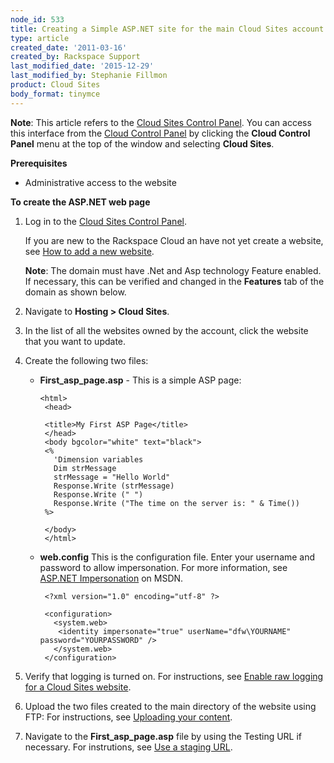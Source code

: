 ```yaml
---
node_id: 533
title: Creating a Simple ASP.NET site for the main Cloud Sites account
type: article
created_date: '2011-03-16'
created_by: Rackspace Support
last_modified_date: '2015-12-29'
last_modified_by: Stephanie Fillmon
product: Cloud Sites
body_format: tinymce
---
```


**Note**: This article refers to the [Cloud Sites Control
Panel](https://manage.rackspacecloud.com/). You can access this
interface from the [Cloud Control Panel](https://mycloud.rackspace.com/)
by clicking the **Cloud Control Panel** menu at the top of the window
and selecting **Cloud Sites**.

**Prerequisites**

-   Administrative access to the website

**To create the ASP.NET web page**

1.  Log in to the [Cloud Sites Control
    Panel](http://manage.rackspacecloud.com/pages/Login.jsp%7C).

    If you are new to the Rackspace Cloud an have not yet create a
    website, see [How to add a new
    website](/how-to/getting-started-with-cloud-sites-how-to-add-a-new-website).

    **Note**: The domain must have .Net and Asp technology
    Feature enabled. If necessary, this can be verified and changed in
    the **Features** tab of the domain as shown below.

2.  Navigate to **Hosting &gt; Cloud Sites**.
3.  In the list of all the websites owned by the account, click the
    website that you want to update.
4.  Create the following two files:
    -   **First\_asp\_page.asp** - This is a simple ASP page:

            <html>
             <head>

             <title>My First ASP Page</title>
             </head>
             <body bgcolor="white" text="black">
             <%
               'Dimension variables
               Dim strMessage
               strMessage = "Hello World"
               Response.Write (strMessage)
               Response.Write (" ")
               Response.Write ("The time on the server is: " & Time())
             %>

             </body>
             </html>

    -   **web.config** This is the configuration file. Enter your
        username and password to allow impersonation. For more
        information, see [ASP.NET
        Impersonation](https://msdn.microsoft.com/en-us/library/xh507fc5.aspx)
        on MSDN.

             <?xml version="1.0" encoding="utf-8" ?>

             <configuration>
               <system.web>
                <identity impersonate="true" userName="dfw\YOURNAME" password="YOURPASSWORD" />
               </system.web>
             </configuration>

5.  Verify that logging is turned on. For instructions, see [Enable raw
    logging for a Cloud Sites
    website](/how-to/enabling-raw-logging-for-a-cloud-sites-website "/knowledge_center/index.php/Enabling_logging_for_a_website").
6.  Upload the two files created to the main directory of the website
    using FTP: For instructions, see [Uploading your
    content](/how-to/getting-started-with-cloud-sites-uploading-your-content "/knowledge_center/index.php/Uploading_content_to_a_website_using_FTP").
7.  Navigate to the **First\_asp\_page.asp** file by using the Testing
    URL if necessary. For instrutions, see
    <a href="/how-to/using-a-staging-url" class="external text" title="/knowledge_center/index.php/Using_a_staging_URL">Use a staging URL</a>.


